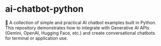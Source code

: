 # ai-chatbot-python
🚀 A collection of simple and practical AI chatbot examples built in Python. This repository demonstrates how to integrate with Generative AI APIs (Gemini, OpenAI, Hugging Face, etc.) and create conversational chatbots for terminal or application use.
